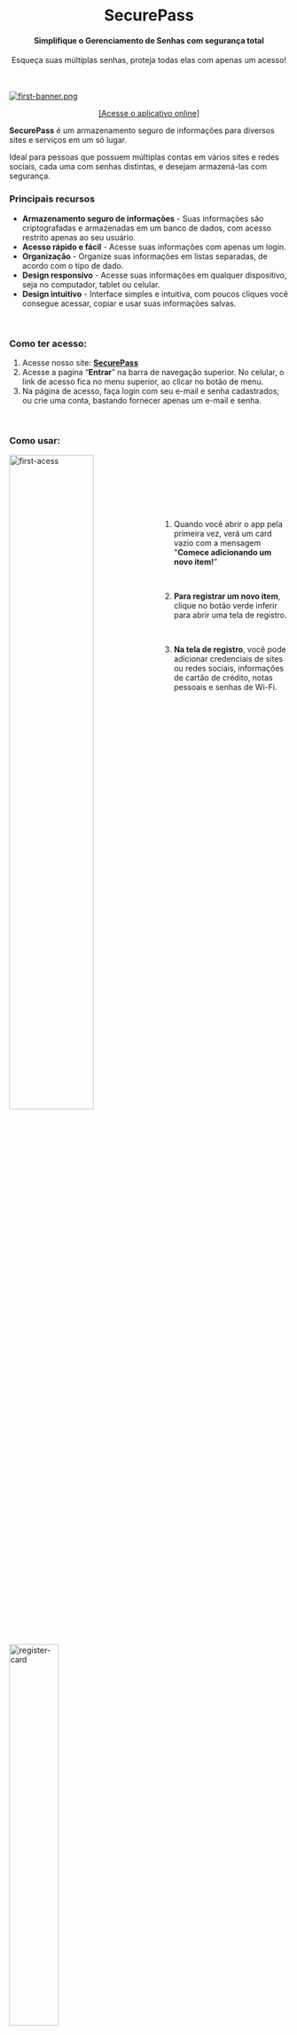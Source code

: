 
<h1 align="center">
SecurePass
</h1>
<h4 align="center">
Simplifique o Gerenciamento de Senhas com segurança total
</h4>
<div align="center">
Esqueça suas múltiplas senhas, proteja todas elas com apenas um acesso!
</div>
<br>
<br>

[![first-banner.png](./public/first-banner.png)](https://secure-pass-yokuny.vercel.app/)

<div align="center">

[[Acesse o aplicativo online]](https://secure-pass-yokuny.vercel.app/)

</div>

**SecurePass** é um armazenamento seguro de informações para diversos sites e serviços em um só lugar.

Ideal para pessoas que possuem múltiplas contas em vários sites e redes sociais, cada uma com senhas distintas, e desejam armazená-las com segurança.
<br>

### Principais recursos

- **Armazenamento seguro de informações** - Suas informações são criptografadas e armazenadas em um banco de dados, com acesso restrito apenas ao seu usuário.
- **Acesso rápido e fácil** - Acesse suas informações com apenas um login.
- **Organização** - Organize suas informações em listas separadas, de acordo com o tipo de dado.
- **Design responsivo** - Acesse suas informações em qualquer dispositivo, seja no computador, tablet ou celular.
- **Design intuitivo** - Interface simples e intuitiva, com poucos cliques você consegue acessar, copiar e usar suas informações salvas.
<br>

### Como ter acesso:

1. Acesse nosso site: **[SecurePass](https://secure-pass-yokuny.vercel.app/login)**
2. Acesse a pagina “**Entrar**” na barra de navegação superior.
No celular, o link de acesso fica no menu superior, ao clicar no botão de menu.
3. Na página de acesso, faça login com seu e-mail e senha cadastrados; ou crie uma conta, bastando fornecer apenas um e-mail e senha.
<br>

### Como usar:

<img src="./public/first-acess.png" alt="first-acess" align="left"
width="55%"
style="margin-right:20px; "/>
<br>
<br>
<br>
<br>
<br>
<br>

1. Quando você abrir o app pela primeira vez, verá um card vazio com a mensagem "**Comece adicionando um novo item!**”
<br>

 2. **Para registrar um novo item**, clique no botão verde inferir para abrir uma tela de registro.
<br>

3. **Na tela de registro**, você pode adicionar credenciais de sites ou redes sociais, informações de cartão de crédito, notas pessoais e senhas de Wi-Fi.
<br>

<img src="./public/register-card.png" alt="register-card" width=42% />

4. **Ao salvar um registro**, você é direcionado para a tela de card, onde suas informações serão apresentadas em uma lista.

    <b>`Meus dados não estão aparecendo na lista!`</b>
    <br>
    `O app organiza as informações em listas separadas, de acordo com o tipo de dado:`
    
    - Credenciais
    - Cartões
    - Notas
    - Wi-Fi
    
    -Na versão desktop, você pode alterar a lista no menu superior.
    -Na versão mobile, o acesso a cada lista fica no menu.
    <br>

5. **Para acessar, copiar ou apagar seu registro**, clique no item com o título que você colocou ao registrar a informação.
<br>

### Tecnologias usadas

**Front-end** _(interface)_**:**
- **[Next.js 13](https://nextjs.org/docs/getting-started)**
- **[NextUI v2](https://nextui.org/)**
- **[Tailwind CSS](https://tailwindcss.com/)**
- **[Tailwind Variants](https://tailwind-variants.org)**
- **[TypeScript](https://www.typescriptlang.org/)**
- **[Framer Motion](https://www.framer.com/motion/)**

**Back-end** _(servidor)_**:**
- **[NestJS](https://nestjs.com/)**
- **[PostgreSQL](https://www.postgresql.org/)**
- **[Prisma](https://www.prisma.io/)**
- **[TypeScript](https://www.typescriptlang.org/)**
- **[JWT](https://jwt.io/)**
- **[Bcrypt](https://www.npmjs.com/package/bcrypt)**
- **[Jest](https://jestjs.io/)**
- **[Supertest](https://www.npmjs.com/package/supertest)**
- **[Swagger](https://swagger.io/)**
- **[Render](https://render.com/)**
<br>

## Server

Ao rodar o projeto, a documentação da API estará disponível em:
_Acesse no seu navegador:_

    http://localhost:PORT/api/

<img src="./public/backend-doc.png" alt="backend documentation" />



## Como rodar o projeto

**_Para rodar o projeto ambos Front-end e Back-end devem estar rodando._**

### **Como rodar o back-end**

1. Clone o repositório do back-end:
    ```bash
    git clone https://github.com/Yokuny/SecurePass-BackEnd
    ```

2. Instale as dependências:
    ```bash
    npm install
    ```

3. Crie o arquivo .env na raiz do projeto e insira as seguintes linhas:
    ```bash
    #database connection
    DATABASE_URL=postgresql://user:pass@localhost:5432/db_name

    #jwt secret
    CRYPTO_SECRET=a_secret

    #server port access used by the front-end
    PORT=8080
    ```

4. Rode o projeto em modo de desenvolvimento:
    ```bash
    # development
    npm run start

    # watch mode
    npm run start:dev
    ```

### **Como rodar o front-end**

1. Clone o repositório do projeto:
    ```bash
    git clone https://github.com/Yokuny/SecurePass
    ```

2. Instale as dependências:
    ```bash
    npm install
    ```

3. Crie o arquivo .env na raiz do projeto e insira a seguinte linha:
    ```bash
    #The same url as the back-end
    NEXT_PUBLIC_API=http://localhost:8080/
    ```

4. Rode o projeto em modo de desenvolvimento:
    ```bash
    npm run dev
    ```

5. Acesse o projeto em:
    ```bash
    http://localhost:3000/
    ```

6. Para gerar uma build do projeto:
    ```bash
    npm run build
    ```
<br>
